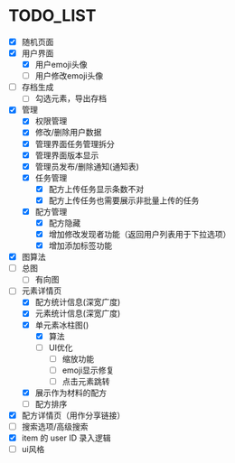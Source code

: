 # TODO_LIST

- [X] 随机页面
- [X] 用户界面
  - [X] 用户emoji头像
  - [ ] 用户修改emoji头像
- [ ] 存档生成
  - [ ] 勾选元素，导出存档
- [X] 管理
  - [X] 权限管理
  - [X] 修改/删除用户数据
  - [X] 管理界面任务管理拆分
  - [X] 管理界面版本显示
  - [X] 管理员发布/删除通知(通知表)
  - [X] 任务管理
    - [X] 配方上传任务显示条数不对
    - [X] 配方上传任务也需要展示非批量上传的任务
  - [X] 配方管理
    - [X] 配方隐藏
    - [X] 增加修改发现者功能（返回用户列表用于下拉选项）
    - [X] 增加添加标签功能
- [X] 图算法
- [ ] 总图
  - [ ] 有向图
- [ ] 元素详情页
  - [X] 配方统计信息(深宽广度)
  - [X] 元素统计信息(深宽广度)
  - [X] 单元素冰柱图()
    - [X] 算法
    - [ ] UI优化
      - [ ] 缩放功能
      - [ ] emoji显示修复
      - [ ] 点击元素跳转
  - [X] 展示作为材料的配方
  - [ ] 配方排序
- [X] 配方详情页（用作分享链接）
- [ ] 搜索选项/高级搜索
- [X] item 的 user ID 录入逻辑
- [ ] ui风格
